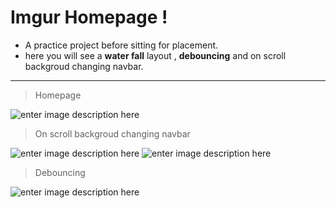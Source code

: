 # Imgur Homepage !

 - A practice project before sitting for placement.
 - here you will see a **water fall** layout , **debouncing** and on scroll backgroud changing navbar.
 <hr/>

 

  

> Homepage

![enter image description here](https://miro.medium.com/max/3840/1*NE0gkN42eHZsHtmKpuGaaA.png)

> On scroll backgroud changing navbar

![enter image description here](https://miro.medium.com/max/1400/1*APhLot7StBb3PgJKVIl4sg.png)
![enter image description here](https://miro.medium.com/max/3840/1*2xlwxiDMOwWAOICForIMHw.png)

> Debouncing 

![enter image description here](https://miro.medium.com/max/3840/1*ajpuS7MdWNyZoC1S02xocg.png)
